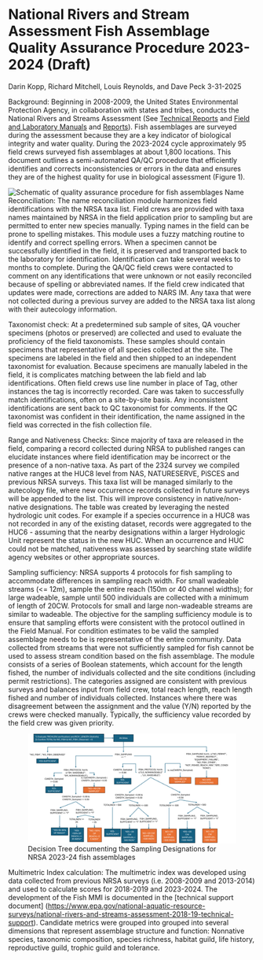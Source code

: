 National Rivers and Stream Assessment Fish Assemblage Quality Assurance
Procedure 2023-2024 (Draft)
================
Darin Kopp, Richard Mitchell, Louis Reynolds, and Dave Peck
3-31-2025

Background: Beginning in 2008-2009, the United States Environmental
Protection Agency, in collaboration with states and tribes, conducts the
National Rivers and Streams Assessment (See [Technical
Reports](https://www.epa.gov/national-aquatic-resource-surveys/national-rivers-and-streams-assessment-2018-19-technical-support)
and [Field and Laboratory
Manuals](https://www.epa.gov/national-aquatic-resource-surveys/manuals-used-national-aquatic-resource-surveys#National%20Rivers%20&%20Streams%20Assessment)
and
[Reports](https://www.epa.gov/national-aquatic-resource-surveys/national-rivers-and-streams-assessment-2018-19-results)).
Fish assemblages are surveyed during the assessment because they are a
key indicator of biological integrity and water quality. During the
2023-2024 cycle approximately 95 field crews surveyed fish assemblages
at about 1,800 locations. This document outlines a semi-automated QA/QC
procedure that efficiently identifies and corrects inconsistencies or
errors in the data and ensures they are of the highest quality for use
in biological assessment (Figure 1).

![Schematic of quality assurance procedure for fish
assemblages](Figures/2324_QA_Schematic.png) Name Reconciliation: The
name reconciliation module harmonizes field identifications with the
NRSA taxa list. Field crews are provided with taxa names maintained by
NRSA in the field application prior to sampling but are permitted to
enter new species manually. Typing names in the field can be prone to
spelling mistakes. This module uses a fuzzy matching routine to identify
and correct spelling errors. When a specimen cannot be successfully
identified in the field, it is preserved and transported back to the
laboratory for identification. Identification can take several weeks to
months to complete. During the QA/QC field crews were contacted to
comment on any identifications that were unknown or not easily
reconciled because of spelling or abbreviated names. If the field crew
indicated that updates were made, corrections are added to NARS IM. Any
taxa that were not collected during a previous survey are added to the
NRSA taxa list along with their autecology information.

Taxonomist check: At a predetermined sub sample of sites, QA voucher
specimens (photos or preserved) are collected and used to evaluate the
proficiency of the field taxonomists. These samples should contain
specimens that representative of all species collected at the site. The
specimens are labeled in the field and then shipped to an independent
taxonomist for evaluation. Because specimens are manually labeled in the
field, it is complicates matching between the lab field and lab
identifications. Often field crews use line number in place of Tag,
other instances the tag is incorrectly recorded. Care was taken to
successfully match identifications, often on a site-by-site basis. Any
inconsistent identifications are sent back to QC taxonomist for
comments. If the QC taxonomist was confident in their identification,
the name assigned in the field was corrected in the fish collection
file.

Range and Nativeness Checks: Since majority of taxa are released in the
field, comparing a record collected during NRSA to published ranges can
elucidate instances where field identification may be incorrect or the
presence of a non-native taxa. As part of the 2324 survey we compiled
native ranges at the HUC8 level from NAS, NATURESERVE, PiSCES and
previous NRSA surveys. This taxa list will be managed similarly to the
autecology file, where new occurrence records collected in future
surveys will be appended to the list. This will improve consistency in
native/non-native designations. The table was created by leveraging the
nested hydrologic unit codes. For example if a species occurrence in a
HUC8 was not recorded in any of the existing dataset, records were
aggregated to the HUC6 - assuming that the nearby designations within a
larger Hydrologic Unit represent the status in the new HUC. When an
occurrence and HUC could not be matched, nativeness was assessed by
searching state wildlife agency websites or other appropriate sources.

Sampling sufficiency: NRSA supports 4 protocols for fish sampling to
accommodate differences in sampling reach width. For small wadeable
streams (\<= 12m), sample the entire reach (150m or 40 channel widths);
for large wadeable, sample until 500 individuals are collected with a
minimum of length of 20CW. Protocols for small and large non-wadeable
streams are similar to wadeable. The objective for the sampling
sufficiency module is to ensure that sampling efforts were consistent
with the protocol outlined in the Field Manual. For condition estimates
to be valid the sampled assemblage needs to be is representative of the
entire community. Data collected from streams that were not sufficiently
sampled for fish cannot be used to assess stream condition based on the
fish assemblage. The module consists of a series of Boolean statements,
which account for the length fished, the number of individuals collected
and the site conditions (including permit restrictions). The categories
assigned are consistent with previous surveys and balances input from
field crew, total reach length, reach length fished and number of
individuals collected. Instances where there was disagreement between
the assignment and the value (Y/N) reported by the crews were checked
manually. Typically, the sufficiency value recorded by the field crew
was given priority.

<figure>
<img src="Figures/2324_SamplingSufficient_DecisionTree.png"
alt="Decision Tree documenting the Sampling Designations for NRSA 2023-24 fish assemblages" />
<figcaption aria-hidden="true">Decision Tree documenting the Sampling
Designations for NRSA 2023-24 fish assemblages</figcaption>
</figure>

Multimetric Index calculation: The multimetric index was developed using
data collected from previous NRSA surveys (i.e. 2008-2009 and 2013-2014)
and used to calculate scores for 2018-2019 and 2023-2024. The
development of the Fish MMI is documented in the \[technical support
document\]
(<https://www.epa.gov/national-aquatic-resource-surveys/national-rivers-and-streams-assessment-2018-19-technical-support>).
Candidate metrics were grouped into grouped into several dimensions that
represent assemblage structure and function: Nonnative species,
taxonomic composition, species richness, habitat guild, life history,
reproductive guild, trophic guild and tolerance.
